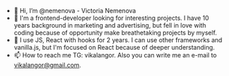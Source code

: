 - 👋 Hi, I’m @nemenova - Victoria Nemenova
- 👀 I'm a frontend-developer looking for interesting projects. I have 10 years background in marketing and advertising, but fell in love with coding because of opportunity make breathetaking projects by myself.
- 🌱 I use JS, React with hooks for 2 years. I can use other frameworks and vanilla.js, but I'm focused on React because of deeper understanding.
- 📫 How to reach me TG: vikalangor. Also you can write me an e-mail to vikalangor@gmail.com.

<!---
nemenova/nemenova is a ✨ special ✨ repository because its `README.md` (this file) appears on your GitHub profile.
You can click the Preview link to take a look at your changes.
--->
